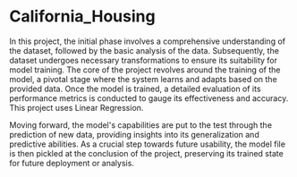 # California_Housing


In this project, the initial phase involves a comprehensive understanding of the dataset, followed by the basic analysis of the data. Subsequently, the dataset undergoes necessary transformations to ensure its suitability for model training. The core of the project revolves around the training of the model, a pivotal stage where the system learns and adapts based on the provided data. Once the model is trained, a detailed evaluation of its performance metrics is conducted to gauge its effectiveness and accuracy. This project uses Linear Regression.

Moving forward, the model's capabilities are put to the test through the prediction of new data, providing insights into its generalization and predictive abilities. As a crucial step towards future usability, the model file is then pickled at the conclusion of the project, preserving its trained state for future deployment or analysis.

